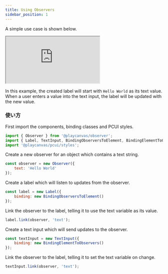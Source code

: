 ```yaml
---
title: Using Observers
sidebar_position: 1
---
```


A simple use case is shown below.

<div className='iframe-container'>
    <iframe src="https://playcanvas.github.io/pcui/storybook/iframe?id=examples-observer--main&viewMode=story"></iframe>
</div>

In this example, the created label will start with `Hello World` as its text value. When a user enters a value into the text input, the label will be updated with the new value.

### 使い方

First import the components, binding classes and PCUI styles.

```javascript
import { Observer } from '@playcanvas/observer';
import { Label, TextInput, BindingObserversToElement, BindingElementToObservers } from '@playcanvas/pcui';
import '@playcanvas/pcui/styles';
```

Create a new observer for an object which contains a text string.

```javascript
const observer = new Observer({
    text: 'Hello World'
});
```

Create a label which will listen to updates from the observer.

```javascript
const label = new Label({
    binding: new BindingObserversToElement()
});
```

Link the observer to the label, telling it to use the text variable as its value.

```javascript
label.link(observer, 'text');
```

Create a text input which will send updates to the observer.

```javascript
const textInput = new TextInput({
    binding: new BindingElementToObservers()
});
```

Link the observer to the label, telling it to set the text variable on change.

```javascript
textInput.link(observer, 'text');
```
